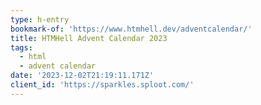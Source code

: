 ```yaml
---
type: h-entry
bookmark-of: 'https://www.htmhell.dev/adventcalendar/'
title: HTMHell Advent Calendar 2023
tags:
  - html
  - advent calendar
date: '2023-12-02T21:19:11.171Z'
client_id: 'https://sparkles.sploot.com/'
---
```


